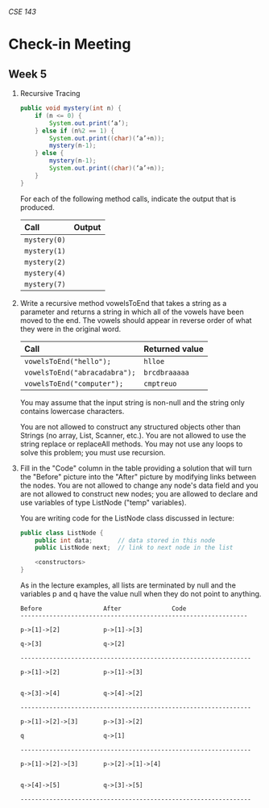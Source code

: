 _CSE 143_
# Check-in Meeting
## Week 5

1. Recursive Tracing

	```java
	public void mystery(int n) {
		if (n <= 0) {
			System.out.print(‘a’);
		} else if (n%2 == 1) {
			System.out.print((char)(‘a’+n));
			mystery(n-1);
		} else {
			mystery(n-1);
			System.out.print((char)(‘a’+n));
		}
	}
	```
	
	For each of the following method calls, indicate the output that is produced.

	| Call | Output |
	| :--- | :--- |
	| `mystery(0)` | |
	| `mystery(1)` | |
	| `mystery(2)` | |
	| `mystery(4)` | |
	| `mystery(7)` | |

1. Write a recursive method vowelsToEnd that takes a string as a parameter and returns a string in which all of the vowels have been moved to the end. The vowels should appear in reverse order of what they were in the original word.

	| Call |  Returned value |
	| :--- | :--- |
	| `vowelsToEnd("hello");` | `hlloe` |
	| `vowelsToEnd("abracadabra");` | `brcdbraaaaa` |
	| `vowelsToEnd("computer");` | `cmptreuo` |

	You may assume that the input string is non-null and the string only contains lowercase characters.

	You are not allowed to construct any structured objects other than Strings (no array, List, Scanner, etc.). You are not allowed to use the string replace or replaceAll methods. You may not use any loops to solve this problem; you must use recursion.

1. Fill in the "Code" column in the table providing a solution that will turn the "Before" picture into the "After" picture by modifying links between the nodes. You are not allowed to change any node's data field and you are not allowed to construct new nodes; you are allowed to declare and use variables of type ListNode ("temp" variables).

	You are writing code for the ListNode class discussed in lecture:

	```java
	public class ListNode {
	    public int data;       // data stored in this node
	    public ListNode next;  // link to next node in the list

	    <constructors>
	}
	```

	As in the lecture examples, all lists are terminated by null and the variables p and q have the value null when they do not point to anything.

	```
	Before                 After              Code
	---------------------------------------------------------------

	p->[1]->[2]            p->[1]->[3]

	q->[3]                 q->[2]

	----------------------------------------------------------------

	p->[1]->[2]            p->[1]->[3]


	q->[3]->[4]            q->[4]->[2]

	----------------------------------------------------------------

	p->[1]->[2]->[3]       p->[3]->[2]

	q                      q->[1]

	----------------------------------------------------------------

	p->[1]->[2]->[3]       p->[2]->[1]->[4]


	q->[4]->[5]            q->[3]->[5]

	----------------------------------------------------------------
	```
